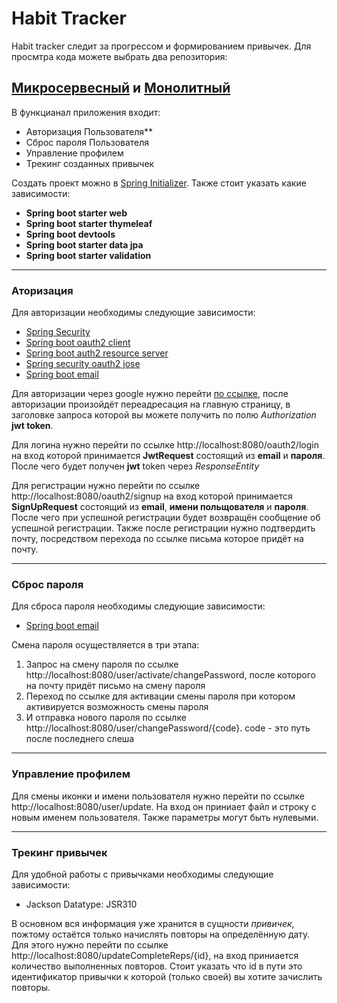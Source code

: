 # Habit Tracker
Habit tracker следит за прогрессом и формированием привычек.
Для просмтра кода можете выбрать два репозитория:
## [Микросервесный](https://github.com/SKozhomberdiev/HabitTracker1.git) и [Монолитный](https://github.com/TheInfinityS/Habitracker)

В функцианал приложения входит:
+ Авторизация Пользователя**
+ Сброс пароля Пользователя
+ Управление профилем
+ Трекинг созданных привычек


Создать проект можно в [Spring Initializer](https://start.spring.io/). Также стоит указать какие зависимости:
+ **Spring boot starter web**
+ **Spring boot starter thymeleaf**
+ **Spring boot devtools**
+ **Spring boot starter data jpa**
+ **Spring boot starter validation**
____

### Аторизация
Для авторизации необходимы следующие зависимости:
+ [Spring Security](https://spring.io/projects/spring-security)
+ [Spring boot oauth2 client](https://spring.io/guides/tutorials/spring-boot-oauth2/)
+ [Spring boot auth2 resource server](https://www.baeldung.com/spring-security-oauth-resource-server)
+ [Spring security oauth2 jose](https://www.baeldung.com/spring-security-5-oauth2-login)
+ [Spring boot email](https://www.baeldung.com/spring-email)

Для авторизации через google нужно перейти [по ссылке](http://localhost:8080/oauth2/authorization/google), после авторизации произойдёт переадресация на главную страницу, в заголовке запроса которой вы можете получить по полю *Authorization* **jwt token**.

Для логина нужно перейти по ссылке http://localhost:8080/oauth2/login на вход которой принимается **JwtRequest** состоящий из **email** и **пароля**. После чего будет получен **jwt** token через *ResponseEntity* 

Для регистрации нужно перейти по ссылке http://localhost:8080/oauth2/signup на вход которой принимается **SignUpRequest** состоящий из **email**, **имени польщователя** и **пароля**. После чего при успешной регистрации будет возвращён сообщение об успешной регистрации. Также после регистрации нужно подтвердить почту, посредством перехода по ссылке письма которое придёт на почту.

____

### Сброс пароля
Для сброса пароля необходимы следующие зависимости:
+ [Spring boot email](https://www.baeldung.com/spring-email)

Смена пароля осуществляется в три этапа:
1. Запрос на смену пароля по ссылке http://localhost:8080/user/activate/changePassword, после которого на почту придёт письмо на смену пароля
2. Переход по ссылке для активации смены пароля при котором активируется возможность смены пароля
3. И отправка нового пароля по ссылке http://localhost:8080/user/changePassword/{code}. code - это путь после последнего слеша

____

### Управление профилем
Для смены иконки и имени пользователя нужно перейти по ссылке http://localhost:8080/user/update. На вход он приниает файл и строку с новым именем пользователя. Также параметры могут быть нулевыми.

____

### Трекинг привычек
Для удобной работы с привычками необходимы следующие зависимости:
+ Jackson Datatype: JSR310

В основном вся информация уже хранится в сущности *привичек*, пожтому остаётся только начислять повторы на определённую дату. Для этого нужно перейти по ссылке  http://localhost:8080/updateCompleteReps/{id}, на вход приниается количество выполненных повторов. Стоит указать что id в пути это идентификатор привычки к которой (только своей) вы хотите зачислить повторы.

